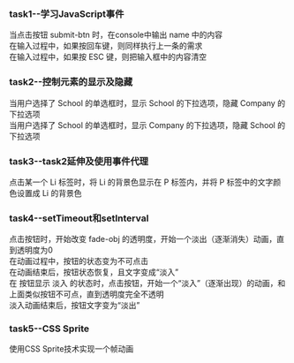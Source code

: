 ### task1--学习JavaScript事件
当点击按钮 submit-btn 时，在console中输出 name 中的内容<br>
在输入过程中，如果按回车键，则同样执行上一条的需求<br>
在输入过程中，如果按 ESC 键，则把输入框中的内容清空<br>

### task2--控制元素的显示及隐藏
当用户选择了 School 的单选框时，显示 School 的下拉选项，隐藏 Company 的下拉选项<br>
当用户选择了 School 的单选框时，显示 Company 的下拉选项，隐藏 School 的下拉选项<br>

### task3--task2延伸及使用事件代理
点击某一个 Li 标签时，将 Li 的背景色显示在 P 标签内，并将 P 标签中的文字颜色设置成 Li 的背景色<br>

### task4--setTimeout和setInterval
点击按钮时，开始改变 fade-obj 的透明度，开始一个淡出（逐渐消失）动画，直到透明度为0<br>
在动画过程中，按钮的状态变为不可点击<br>
在动画结束后，按钮状态恢复，且文字变成“淡入”<br>
在 按钮显示 淡入 的状态时，点击按钮，开始一个“淡入”（逐渐出现）的动画，和上面类似按钮不可点，直到透明度完全不透明<br>
淡入动画结束后，按钮文字变为“淡出”<br>

### task5--CSS Sprite
使用CSS Sprite技术实现一个帧动画<br>
